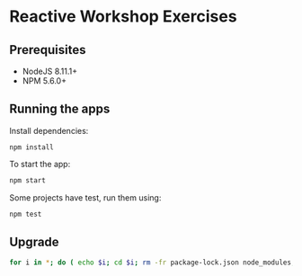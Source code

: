 # Reactive Workshop Exercises #

## Prerequisites

* NodeJS 8.11.1+
* NPM 5.6.0+

## Running the apps

Install dependencies:

````
npm install
````

To start the app:

````bash
npm start
````

Some projects have test, run them using:

````bash
npm test
````

## Upgrade

````bash
for i in *; do ( echo $i; cd $i; rm -fr package-lock.json node_modules; npm install; ); done
````
